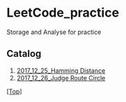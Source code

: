 # LeetCode_practice
Storage and Analyse for practice

## Catalog

1. [2017_12_25_Hamming Distance](/src/HammingDistance/Solution.java)
2. [2017_12_26_Judge Route Circle](/src/JudgeRouteCircle/Solution.java)

[[Top]](#readme)
